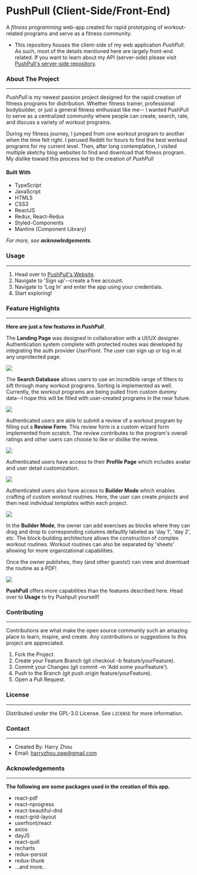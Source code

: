 
# PushPull (Client-Side/Front-End)
A *fitness programming* web-app created for rapid prototyping of workout-related programs and serve as a fitness community.

- This repository houses the client-side of my web application *PushPull*. As such, most of the details mentioned here are largely front-end related. If you want to learn about my API (server-side) please visit [PushPull's server-side repository](https://github.com/Haz-git/PushPull-server).

### About The Project
---
*PushPull* is my newest passion project designed for the rapid creation of fitness programs for distribution. Whether fitness trainer, professional bodybuilder, or just a general fitness enthusiast like me-- I wanted PushPull to serve as a centralized community where people can create, search, rate, and discuss a variety of workout programs.

During my fitness journey, I jumped from one workout program to another when the time felt right. I perused Reddit for hours to find the best workout programs for my current level. Then, after long contemplation, I visited multiple sketchy blog websites to find and download that fitness program. My dislike toward this process led to the creation of *PushPull*

#### Built With
- TypeScript
- JavaScript
- HTML5
- CSS3
- ReactJS
- Redux, React-Redux
- Styled-Components
- Mantine (Component Library)

*For more, see **acknowledgements***.

### Usage
---

1. Head over to [PushPull's Website](https://www.gopushpull.com/).
2. Navigate to 'Sign up'--create a free account.
3. Navigate to 'Log In' and enter the app using your credentials.
4. Start exploring!

### Feature Highlights
---
**Here are just a few features in *PushPull***.

The **Landing Page** was designed in collaboration with a UI/UX designer. Authentication system complete with protected routes was developed by integrating the auth provider *UserFront*. The user can sign up or log in at any unprotected page.

![](https://media.giphy.com/media/Ee4JJT2M9Ad3s8BtBV/giphy.gif)

The **Search Database** allows users to use an incredible range of filters to sift through many workout programs. Sorting is implemented as well. Currently, the workout programs are being pulled from custom dummy data--I hope this will be filled with user-created programs in the near future.

![](https://media.giphy.com/media/6Szg20JjYA6qCaBMKF/giphy.gif)

Authenticated users are able to submit a review of a workout program by filling out a **Review Form**. This review form is a custom wizard form implemented from scratch. The review contributes to the program's overall ratings and other users can choose to like or dislike the review.

![](https://media.giphy.com/media/lQr2hmTsrAdftL6O9r/giphy.gif)

Authenticated users have access to their **Profile Page** which includes avatar and user detail customization.

![](https://media.giphy.com/media/fIe8TvQnnIhGfpHpPg/giphy.gif)

Authenticated users also have access to **Builder Mode** which enables crafting of custom workout routines. Here, the user can create *projects* and then nest individual *templates* within each project.

![](https://media.giphy.com/media/GRzFToVGn7KjHBDhUH/giphy.gif)

In the **Builder Mode**, the owner can add exercises as blocks where they can drag and drop to corresponding columns defaultly labeled as 'day 1', 'day 2', etc. The block-building architecture allows the construction of complex workout routines. Workout routines can also be separated by 'sheets' allowing for more organizational capabilities.

Once the owner publishes, they (and other guests!) can view and download the routine as a PDF!

![](https://media.giphy.com/media/CFhiWDr7ygtMwwrG5s/giphy.gif)

**PushPull** offers more capabilities than the features described here. Head over to **Usage** to try Pushpull yourself!
    
### Contributing
---
Contributions are what make the open source community such an amazing place to learn, inspire, and create. Any contributions or suggestions to this project are appreciated.

1. Fork the Project.
2. Create your Feature Branch (git checkout -b feature/yourFeature).
3. Commit your Changes (git commit -m 'Add some yourFeature').
4. Push to the Branch (git push origin feature/yourFeature).
5. Open a Pull Request.

### License
---
Distributed under the GPL-3.0 License. See ```LICENSE``` for more information.

### Contact
---
- Created By: Harry Zhou
- Email: harryzhou.swe@gmail.com

### Acknowledgements
---
**The following are some packages used in the creation of this app.**
- react-pdf
- react-nprogress
- react-beautiful-dnd
- react-grid-layout
- userfront/react
- axios
- dayJS
- react-quill
- recharts
- redux-persist
- redux-thunk
- ...and more..
